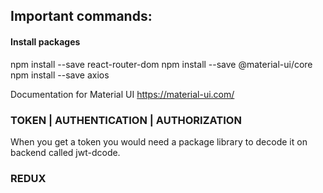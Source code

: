 ## Important commands:

#### Install packages
npm install --save react-router-dom
npm install --save @material-ui/core
npm install --save axios


Documentation for Material UI
https://material-ui.com/


### TOKEN | AUTHENTICATION | AUTHORIZATION
When you get a token you would need a package library to decode it on backend called jwt-dcode.


### REDUX